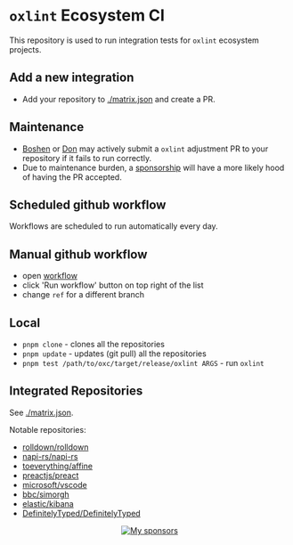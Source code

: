 # `oxlint` Ecosystem CI

This repository is used to run integration tests for `oxlint` ecosystem projects.

## Add a new integration

* Add your repository to [./matrix.json](./matrix.json) and create a PR.

## Maintenance

* [Boshen](https://github.com/Boshen) or [Don](https://github.com/donisaac) may actively submit a `oxlint` adjustment PR to your repository if it fails to run correctly.
* Due to maintenance burden, a [sponsorship](https://github.com/sponsors/Boshen) will have a more likely hood of having the PR accepted.

## Scheduled github workflow

Workflows are scheduled to run automatically every day.

## Manual github workflow

* open [workflow](https://github.com/oxc-project/oxlint-ecosystem-ci/actions/workflows/ecosystem-ci.yml)
* click 'Run workflow' button on top right of the list
* change `ref` for a different branch

## Local

- `pnpm clone` - clones all the repositories
- `pnpm update` - updates (git pull) all the repositories
- `pnpm test /path/to/oxc/target/release/oxlint ARGS` - run `oxlint`

## Integrated Repositories

See [./matrix.json](./matrix.json).

Notable repositories:

* [rolldown/rolldown](https://github.com/rolldown-rs/rolldown)
* [napi-rs/napi-rs](https://github.com/napi-rs/napi-rs)
* [toeverything/affine](https://github.com/toeverything/affine)
* [preactjs/preact](https://github.com/preactjs/preact)
* [microsoft/vscode](https://github.com/microsoft/vscode)
* [bbc/simorgh](https://github.com/bbc/simorgh)
* [elastic/kibana](https://github.com/elastic/kibana)
* [DefinitelyTyped/DefinitelyTyped](https://github.com/DefinitelyTyped/DefinitelyTyped)


<p align="center">
  <a href="https://github.com/sponsors/Boshen">
    <img src="https://cdn.jsdelivr.net/gh/boshen/sponsors/sponsors.svg" alt="My sponsors" />
  </a>
</p>
